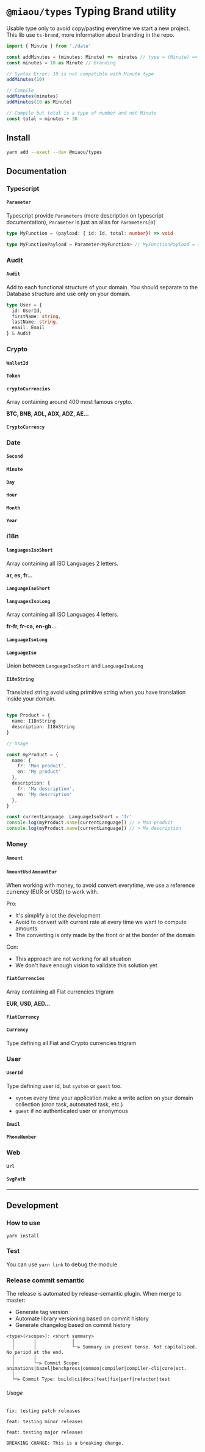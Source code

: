 # `@miaou/types` Typing Brand utility

Usable type only to avoid copy/pasting everytime we start a  new project. This lib use `ts-brand`, more information about branding in the repo.

```typescript
import { Minute } from './date'

const addMinutes = (minutes: Minute) =>  minutes // type = (Minute) => Minute
const minutes = 10 as Minute // Branding

// Syntax Error: 10 is not compatible with Minute type  
addMinutes(10)

// Compile
addMinutes(minutes) 
addMinutes(10 as Minute)

// Compile but total is a type of number and not Minute
const total = minutes + 30
```

## Install

```bash
yarn add --exact --dev @miaou/types
```

## Documentation
### Typescript
#### `Parameter`
Typescript provide `Parameters` (more description on typescript documentation), `Parameter` is just an alias for `Parameters[0]`

```typescript
type MyFunction = (payload: { id: Id, total: number}) => void

type MyFunctionPayload = Parameter<MyFunction> // MyFunctionPayload = { id: Id, total: number}
```

### Audit
#### `Audit` 
Add to each functional structure of your domain. You should separate to the Database structure and use only on your domain.

```typescript
type User = {
  id: UserId,
  firstName: string,
  lastName: string,
  email: Email
} & Audit
```

### Crypto
#### `WalletId`
#### `Token`
#### `cryptoCurrencies` 
Array containing around 400 most famous crypto.

**BTC, BNB, ADL, ADX, ADZ, AE...**
#### `CryptoCurrency`

### Date
#### `Second` 
#### `Minute` 
#### `Day` 
#### `Hour` 
#### `Month` 
#### `Year` 

### i18n
#### `languagesIsoShort` 
Array containing all ISO Languages 2 letters.

**ar, es, fr...**

#### `LanguageIsoShort`
#### `languagesIsoLong`
Array containing all ISO Languages 4 letters.

**fr-fr, fr-ca, en-gb...**
#### `LanguageIsoLong`
#### `LanguageIso` 
Union between `LanguageIsoShort` and `LanguageIsoLong` 
#### `I18nString`
Translated string avoid using primitive string when you have translation inside your domain.

```typescript

type Product = {
  name: I18nString
  description: I18nString
}

// Usage

const myProduct = {
  name: {
    fr: 'Mon produit',
    en: 'My product'
  },
  description: {
    fr: 'Ma description',
    en: 'My description'
  },
}

const currentLanguage: LanguageIsoShort = 'fr'
console.log(myProduct.name[currentLanguage]) // > Mon produit
console.log(myProduct.name[currentLanguage]) // > Ma description
```


### Money
#### `Amount`
#### `AmountUsd` `AmountEur`
When working with money, to avoid convert everytime, we use a reference currency (EUR or USD) to work with.

Pro:
- It's simplify a lot the development
- Avoid to convert with current rate at every time we want to compute amounts
- The converting is only made by the front or at the border of the domain

Con:
- This approach are not working for all situation
- We don't have enough vision to validate this solution yet

#### `fiatCurrencies`
Array containing all Fiat currencies trigram

**EUR, USD, AED...**

#### `FiatCurrency` 
#### `Currency`
Type defining all Fiat and Crypto currencies trigram

### User
#### `UserId`
Type defining user id, but `system` or `guest` too.
- `system` every time your application make a write action on your domain collection (cron task, automated task, etc.)
- `guest` if no authenticated user or anonymous
#### `Email`
#### `PhoneNumber`

### Web
#### `Url`
#### `SvgPath`

---
## Development

### How to use

```
yarn install
```

### Test

You can use `yarn link` to debug the module

### Release commit semantic

The release is automated by release-semantic plugin. When merge to master:
- Generate tag version
- Automate library versioning based on commit history
- Generate changelog based on commit history

```text
<type>(<scope>): <short summary>
  │       │             │
  │       │             └─⫸ Summary in present tense. Not capitalized. No period at the end.
  │       │
  │       └─⫸ Commit Scope: animations|bazel|benchpress|common|compiler|compiler-cli|core|ect.
  │
  └─⫸ Commit Type: build|ci|docs|feat|fix|perf|refactor|test
```

###### Usage 

```text
fix: testing patch releases
```

```text
feat: testing minor releases
```

```text
feat: testing major releases

BREAKING CHANGE: This is a breaking change.
```
